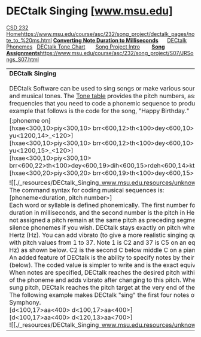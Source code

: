 # DECtalk Singing [www.msu.edu]

[CSD 232 Home](https://www.msu.edu/course/asc/232/song_project/index.html)<https://www.msu.edu/course/asc/232/song_project/dectalk_pages/note_to_%20ms.html>
**[Converting Note Duration to Milliseconds](https://www.msu.edu/course/asc/232/song_project/dectalk_pages/note_to_%20ms.html)**      [DECtalk Phonemes](https://www.msu.edu/course/asc/232/song_project/dectalk_pages/DECtalk_Phonemic%20Symbols_.pdf)   [DECtalk Tone Chart](https://www.msu.edu/course/asc/232/song_project/dectalk_pages/DECtalk_Tone_Chart.html)       [Song Project Intro](https://www.msu.edu/course/asc/232/song_project/index.html)        [**Song Assignments**](https://www.msu.edu/course/asc/232/song_project/S11/JRSongs_S11.html)<https://www.msu.edu/course/asc/232/song_project/S07/JRSongs_S07.html>

|     |
| --- |
| **DECtalk Singing**<br><br>DECtalk Software can be used to sing songs or make various sounds associated with singing and musical tones. The [Tone table](https://www.msu.edu/course/asc/232/song_project/dectalk_pages/DECtalk_Tone_Chart.html) provides the pitch numbers, associated notes, and frequencies that you need to code a phonemic sequence to produce musical sounds. The example that follows is the code for the song, "Happy Birthday." |
| \[:phoneme on\]<br>\[hxae<300,10>piy<300,10> brr<600,12>th<100>dey<600,10> tuw<600,15> yu<1200,14>\_<120>\]<br>\[hxae<300,10>piy<300,10> brr<600,12>th<100>dey<600,10> tuw<600,17> yu<1200,15>\_<120>\]<br>\[hxae<300,10>piy<300,10><br>brr<600,22>th<100>dey<600,19>dih<600,15>rdeh<600,14>ktao<600,12>k\_<120>\_<120>\]<br>\[hxae<300,20>piy<300,20> brr<600,19>th<100>dey<600,15> tuw<600,17> yu<1200,15>\] |
| ![[./_resources/DECtalk_Singing_www.msu.edu.resources/unknown_filename.jpeg]]<br>The command syntax for coding musical sequences is:<br>\[phoneme<duration, pitch number>\]<br>Each word or syllable is defined phonemically. The first number following a phoneme is the duration in milliseconds, and the second number is the pitch in Hertz. Vowels and consonants not assigned a pitch remain at the same pitch as preceding segments. You can intersperse silence phonemes if you wish. DECtalk stays exactly on pitch when the pitch is specified in Hertz (Hz). You can add vibrato (to give a more realistic singing quality) by specifying notes with pitch values from 1 to 37. Note 1 is C2 and 37 is C5 on an equal tempered scale (A4 = 440 Hz) as shown below. C2 is the second C below middle C on a piano, C4 is middle C, and so on.<br>An added feature of DECtalk is the ability to specify notes by their coded value equivalent (below). The coded value is simpler to write and is the exact equivalent of the pitch in Hertz.<br>When notes are specified, DECtalk reaches the desired pitch within about 100 ms after the start of the phoneme and adds vibrato after changing to this pitch. When you give a specific non-sung pitch, DECtalk reaches the pitch target at the very end of the phoneme with no vibrato. The following example makes DECtalk "sing" the first four notes of Beethoven's Fifth Symphony.<br>\[d<100,17>aa<400> d<100,17>aa<400>\]<br>\[d<100,17>aa<400> d<120,13>aa<700>\]<br>![[./_resources/DECtalk_Singing_www.msu.edu.resources/unknown_filename.1.jpeg]] |
